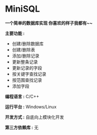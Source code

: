 # MiniSQL

**一个简单的数据库实现 你喜欢的样子我都有~~**

**主要功能 :**

- 创建/删除数据库
- 创建/删除表
- 添加/删除记录
- 更新整条记录
- 更新记录的字段
- 按关键字查找记录
- 按范围查找记录
- 添加字段

**编程语言 :**  C/C++

**运行平台 :**  Windows/Linux

**开发方式 :**  自底向上模块化开发

**第三方依赖库 :**  无

